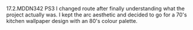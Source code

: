 17.2.MDDN342 PS3
I changed route after finally understanding what the project actually was. I kept the arc aesthetic and decided to go for a 70's kitchen wallpaper design with an 80's colour palette.